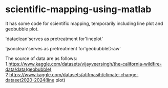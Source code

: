 # scientific-mapping-using-matlab
It has some code for scientific mapping, temporarily including line plot and geobubble plot.

'dataclean'serves as pretreatment for'lineplot'

'jsonclean'serves as pretreatment for'geobubbleDraw' 

The source of data are as follows:
1.https://www.kaggle.com/datasets/vijayveersingh/the-california-wildfire-data/data(geobubble)
2.https://www.kaggle.com/datasets/atifmasih/climate-change-dataset2020-2024(line plot)

